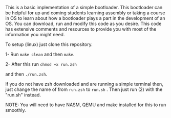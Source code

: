 This is a basic implementation of a simple bootloader.
This bootloader can be helpful for up and coming students learning assembly or taking a course in OS to learn about how a bootloader plays a part in the development of an OS.
You can download, run and modify this code as you desire. This code has extensive comments and resources to provide you with most of the information you might need.

To setup (linux) just clone this repository.

1-
Run 
``` make clean ``` and then ``` make ```.

2-
After this run 
``` chmod +x run.zsh ```

and then ```./run.zsh```.

If you do not have zsh downloaded and are running a simple terminal then, just change the name of from ``run.zsh`` to ``run.sh`` .
Then just run (2) with the "run.sh" instead.

NOTE: You will need to have NASM, QEMU and make installed for this to run smoothly.




